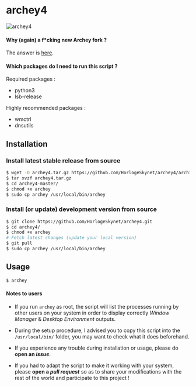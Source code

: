 # archey4

![archey4](https://horlogeskynet.github.io/img/blog/the-archey-project-what-i-ve-decided-to-do.png?v410)

#### Why (again) a f*cking new Archey fork ?

The answer is [here](https://horlogeskynet.github.io/archey4).

#### Which packages do I need to run this script ?

Required packages :

* python3
* lsb-release

Highly recommended packages :

* wmctrl
* dnsutils

## Installation

### Install latest stable release from source

```bash
$ wget -O archey4.tar.gz https://github.com/HorlogeSkynet/archey4/archive/master.tar.gz
$ tar xvzf archey4.tar.gz
$ cd archey4-master/
$ chmod +x archey
$ sudo cp archey /usr/local/bin/archey
```

### Install (or update) development version from source

```bash
$ git clone https://github.com/HorlogeSkynet/archey4.git
$ cd archey4/
$ chmod +x archey
# Fetch latest changes (update your local version)
$ git pull
$ sudo cp archey /usr/local/bin/archey
```

## Usage

```bash
$ archey
```

#### Notes to users

* If you run `archey` as root, the script will list the processes running by other users on your system in order to display correctly _Window Manager_ & _Desktop Environment_ outputs.

* During the setup procedure, I advised you to copy this script into the `/usr/local/bin/` folder, you may want to check what it does beforehand.

* If you experience any trouble during installation or usage, please do **open an _issue_**.

* If you had to adapt the script to make it working with your system, please **open a _pull request_** so as to share your modifications with the rest of the world and participate to this project !
